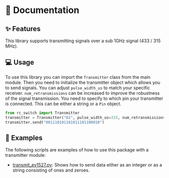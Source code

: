 # 📖 Documentation

## ✨ Features

This library supports transmitting signals over a sub 1GHz signal (433 / 315 MHz).

## 💻 Usage

To use this library you can import the `Transmitter` class from the main module.
Then you need to initialize the transmitter object which allows you to send signals.
You can adjust `pulse_width_us` to match your specific receiver. `num_retransmissions` can be increased to improve the robustness of the signal transmission. You need to specify to which pin your transmitter is connected. This can be either a string or a `Pin` object.

```py
from rc_switch import Transmitter
transmitter = Transmitter("D2", pulse_width_us=315, num_retransmissions=5)
transmitter.send("001110101101011101100010")
```

## 👀 Examples

The following scripts are examples of how to use this package with a transmitter module:

- [transmit_ev1527.py](./examples/transmit_ev1527.py): Shows how to send data either as an integer or as a string consisting of ones and zeroes.

